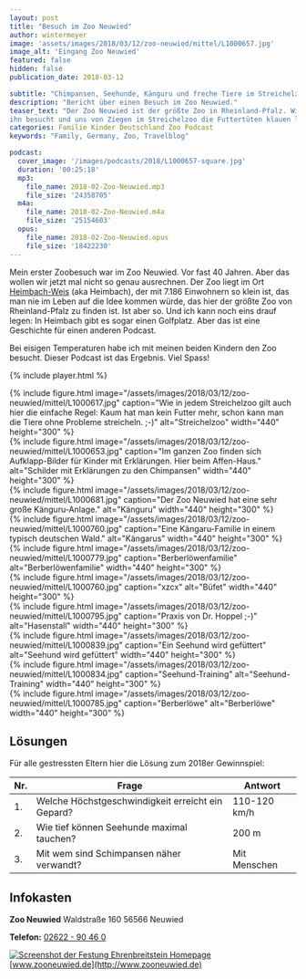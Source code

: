 ```yaml
---
layout: post
title: "Besuch im Zoo Neuwied"
author: wintermeyer
image: 'assets/images/2018/03/12/zoo-neuwied/mittel/L1000657.jpg'
image_alt: 'Eingang Zoo Neuwied'
featured: false
hidden: false
publication_date: 2018-03-12

subtitle: "Chimpansen, Seehunde, Känguru und freche Tiere im Streichelzoo"
description: "Bericht über einen Besuch im Zoo Neuwied."
teaser_text: "Der Zoo Neuwied ist der größte Zoo in Rheinland-Pfalz. Wir haben
ihn besucht und uns von Ziegen im Streichelzoo die Futtertüten klauen lassen."
categories: Familie Kinder Deutschland Zoo Podcast
keywords: "Family, Germany, Zoo, Travelblog"

podcast:
  cover_image: '/images/podcasts/2018/L1000657-square.jpg'
  duration: '00:25:18'
  mp3:
    file_name: 2018-02-Zoo-Neuwied.mp3
    file_size: '24358705'
  m4a:
    file_name: 2018-02-Zoo-Neuwied.m4a
    file_size: '25154603'
  opus:
    file_name: 2018-02-Zoo-Neuwied.opus
    file_size: '18422230'
---
```


Mein erster Zoobesuch war im Zoo Neuwied. Vor fast 40 Jahren. Aber das wollen wir jetzt mal nicht so genau ausrechnen. Der Zoo liegt im Ort [Heimbach-Weis](https://de.wikipedia.org/wiki/Heimbach-Weis) (aka Heimbach), der mit 7.186 Einwohnern so klein ist, das man nie im Leben auf die Idee kommen würde, das hier der größte Zoo von Rheinland-Pfalz zu finden ist. Ist aber so. Und ich kann noch eins drauf legen: In Heimbach gibt es sogar einen Golfplatz. Aber das ist eine Geschichte für einen anderen Podcast.

Bei eisigen Temperaturen habe ich mit meinen beiden Kindern den Zoo besucht. Dieser Podcast ist das Ergebnis. Viel Spass!

{% include player.html %}

<div class="row">
	<div class="col-sm-6">
		{% include figure.html image="/assets/images/2018/03/12/zoo-neuwied/mittel/L1000617.jpg" caption="Wie in jedem Streichelzoo gilt auch hier die einfache Regel: Kaum hat man kein Futter mehr, schon kann man die Tiere ohne Probleme streicheln. ;-)" alt="Streichelzoo" width="440" height="300" %}
	</div>
	<div class="col-sm-6">
		{% include figure.html image="/assets/images/2018/03/12/zoo-neuwied/mittel/L1000653.jpg" caption="Im ganzen Zoo finden sich Aufklapp-Bilder für Kinder mit Erklärungen. Hier beim Affen-Haus." alt="Schilder mit Erklärungen zu den Chimpansen" width="440" height="300" %}
	</div>
</div>
<div class="row">
	<div class="col-sm-6">
		{% include figure.html image="/assets/images/2018/03/12/zoo-neuwied/mittel/L1000681.jpg" caption="Der Zoo Neuwied hat eine sehr große Känguru-Anlage." alt="Känguru" width="440" height="300" %}
	</div>
	<div class="col-sm-6">
		{% include figure.html image="/assets/images/2018/03/12/zoo-neuwied/mittel/L1000760.jpg" caption="Eine Kängaru-Familie in einem typisch deutschen Wald." alt="Kängarus" width="440" height="300" %}
	</div>
</div>
<div class="row">
	<div class="col-sm-6">
		{% include figure.html image="/assets/images/2018/03/12/zoo-neuwied/mittel/L1000779.jpg" caption="Berberlöwenfamilie" alt="Berberlöwenfamilie" width="440" height="300" %}
	</div>
	<div class="col-sm-6">
		{% include figure.html image="/assets/images/2018/03/12/zoo-neuwied/mittel/L1000760.jpg" caption="xzcx" alt="Büfet" width="440" height="300" %}
	</div>
</div>
<div class="row">
	<div class="col-sm-6">
		{% include figure.html image="/assets/images/2018/03/12/zoo-neuwied/mittel/L1000795.jpg" caption="Praxis von Dr. Hoppel ;-)" alt="Hasenstall" width="440" height="300" %}
	</div>
	<div class="col-sm-6">
		{% include figure.html image="/assets/images/2018/03/12/zoo-neuwied/mittel/L1000839.jpg" caption="Ein Seehund wird gefüttert" alt="Seehund wird gefüttert" width="440" height="300" %}
</div>
</div>
<div class="row">
	<div class="col-sm-6">
		{% include figure.html image="/assets/images/2018/03/12/zoo-neuwied/mittel/L1000834.jpg" caption="Seehund-Training" alt="Seehund-Training" width="440" height="300" %}
	</div>
	<div class="col-sm-6">
		{% include figure.html image="/assets/images/2018/03/12/zoo-neuwied/mittel/L1000785.jpg" caption="Berberlöwe" alt="Berberlöwe" width="440" height="300" %}
	</div>
</div>

## Lösungen

Für alle gestressten Eltern hier die Lösung zum 2018er Gewinnspiel:


|Nr.|Frage|Antwort|
|--- |--- |--- |
|1.|Welche Höchstgeschwindigkeit erreicht ein Gepard?|110-120 km/h|
|2.|Wie tief können Seehunde maximal tauchen?|200 m|
|3.|Mit wem sind Schimpansen näher verwandt?|Mit Menschen|


## Infokasten

**Zoo Neuwied**
Waldstraße 160
56566 Neuwied

**Telefon:** [02622 - 90 46 0](tel:+49262290460)

[![Screenshot der Festung Ehrenbreitstein Homepage](/assets/images/2018/03/12/zoo-neuwied/screenshot-zooneuwied-homepage.png)](http://www.zooneuwied.de) [www.zooneuwied.de](http://www.zooneuwied.de)
